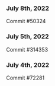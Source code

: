 ### July 8th, 2022

Commit #50324

### July 5th, 2022

Commit #314353


### July 4th, 2022

Commit #72281
